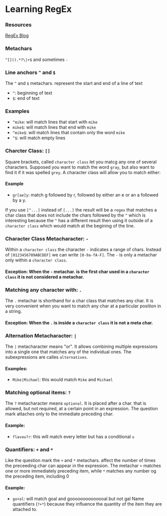 # Learning RegEx 

### Resources
[RegEx Blog](http://web.archive.org/web/20091217101142/http://immike.net/blog/2007/04/06/the-absolute-bare-minimum-every-programmer-should-know-about-regular-expressions/)

### Metachars
`^[]().*?\|+$` and sometimes `-`
### Line anchors `^` and `$`
The `^` and `$` metachars. represent the start and end of a line of text
- `^`: beginning of text
- `$`: end of text

### Examples
- `^mike`: will match lines that start with `mike`
- `mike$`: will match lines that end with `mike`
- `^mike$`: will match lines that contain only the word `mike`
- `^$`: will match empty lines

### Charcter Class: `[]`
Square brackets, called `character class` let you matcg any one of several characters. Supposed you want to match the word `gray`, but also want to find it if it was spelled `grey`. A character class will allow you to match either:
#### Example
- `gr[ae]y`: match g followed by r, followed by either an e or an a followed by a y.

If you use `[^...]` instead of `[...]` the result will be a `regex` that matches a char class that does not include the chars followed by the `^` which is interesting because the `^` has a different result then using it outside of a `character class` which would match at the begining of the line.

### Character Class Metacharacter: `-`
Within a `character class` the character `-` indicates a range of chars. Instead of `[0123456789ABCDEF]` we can write `[0-9a-fA-F]`. The `-` is only a metachar only within a `character class`. 
#### Exception: When the `-` metachar. is the first char used in a `character class` it is not considered a metachar.

### Matching any character with: `.`
The `.` metachar is shorthand for a char class that matches any char. It is very convenient when you want to match  any char at a particular position in a string. 
#### Exception: When the `.` is inside a `character class` it is not a meta char.

### Alternation Metacharacter: `|`
The `|` metacharacter means "or". It allows combining multiple expressions into a single one that matches any of the individual ones. The subexpressions are calles `alternatives`.
#### Examples:
- `Mike|Michael`: this would match `Mike` and `Michael`

### Matching optional items: `?`
The `?` metacharacter means `optional`. It is placed after a char. that is allowed, but not required, at a certain point in an expression. The question mark attaches only to the immediate preceding char.
#### Example:
- `flavou?r`: this will match every letter but has a conditional `u` 

### Quantifiers: `+` and `*`
Like the question mark the `+` and `*` metachars. affect the number of times the preceeding char can appear in the expression. The metachar `+` matches one or more immediately preceding item, while `*` matches any number og the preceding item, including 0
#### Example:
- `go+al`: will match goal and goooooooooooooal but not gal
Name quantifiers (`?+*`) because they influence the quantity of the item they are attached to.



